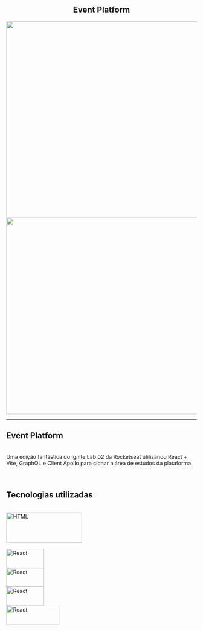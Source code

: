 

<h2 align="center">Event Platform</h2>
<div align="center">
 <img align="center" alt="React" height="520" width="1200" src="https://user-images.githubusercontent.com/64162307/198697253-a87d5417-bd8a-483a-a03e-5e5a9513b49f.jpeg" style="margin-right: 25px"/> 
 <img align="center" alt="React" height="520" width="1200" src="https://user-images.githubusercontent.com/64162307/198697256-c64b7f18-fd24-4284-abdf-3eaac7a9db43.png" style="margin-right: 25px"/> 
</div>

<hr>

## Event Platform
<br>
Uma edição fantástica do Ignite Lab 02 da Rocketseat utilizando React + Vite, GraphQL e Client Apollo para clonar a área de estudos da plataforma. 
<br>
<br>

<br>

## Tecnologias utilizadas
<br>
<!-- HTML -->
<!-- REACT -->
<div>
<img align="center"  alt="HTML" width="200" height="80" src="https://codingthesmartway.com/wp-content/uploads/2017/12/logo_react-680x680.png" style="margin-right: 25px"/> <br> <br>
<img align="center" alt="React" height="50" width="100" src="https://seeklogo.com/images/V/vite-logo-BFD4283991-seeklogo.com.png" style="margin-right: 45px"/> <br>
<img align="center" alt="React" height="50" width="100" src="https://s3-us-west-2.amazonaws.com/assertible/blog/graphql-logo.png" style="margin-right: 45px"/> <br>
<img align="center" alt="React" height="50" width="100" src="https://cdn-images-1.medium.com/max/1200/1*h3E_KHKB9jNKTkXkhrY5gA.png" style="margin-right: 45px"/> <br>

<!-- CSS -->
<img align="center" alt="React" height="50" width="140" src="https://seeklogo.com/images/T/tailwind-css-logo-5AD4175897-seeklogo.com.png" style="margin-bottom: 150px"/> 
 </div>
<br>
<br>
